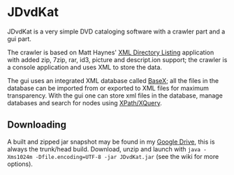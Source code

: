 JDvdKat
=======

JDvdKat is a very simple DVD cataloging software with a crawler part and a gui part.

The crawler is based on Matt Haynes' [XML Directory Listing][1] application with added zip, 7zip, rar, id3, picture and descript.ion support; the crawler is a console application and uses XML to store the data.

The gui uses an integrated XML database called [BaseX][2]; all the files in the database can be imported from or exported to XML files for maximum transparency. With the gui one can store xml files in the database, manage databases and search for nodes using [XPath/XQuery][3].

Downloading
-----------

A built and zipped jar snapshot may be found in my [Google Drive][4], this is always the trunk/head build. Download, unzip and launch with `java -Xms1024m -Dfile.encoding=UTF-8 -jar JDvdKat.jar` (see the wiki for more options).

[1]: http://code.google.com/p/xml-dir-listing/
[2]: http://www.inf.uni-konstanz.de/dbis/basex/
[3]: http://www.w3schools.com/xquery/xquery_reference.asp
[4]: https://drive.google.com/file/d/0BwHVlJsZjI6RVzRGT3RRUmZ1STA/edit?usp=sharing